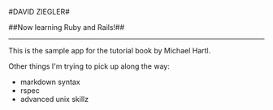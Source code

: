 
#DAVID ZIEGLER#

##Now learning Ruby and Rails!##
____________________________

This is the sample app for the tutorial book by Michael Hartl.

Other things I'm trying to pick up along the way:
- markdown syntax
- rspec
- advanced unix skillz

